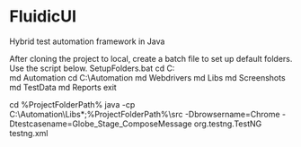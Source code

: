 # FluidicUI
Hybrid test automation framework in Java



After cloning the project to local, create a batch file to set up default folders. Use the script below.
SetupFolders.bat
cd C:\
md Automation
cd C:\Automation 
md Webdrivers
md Libs
md Screenshots 
md TestData 
md Reports 
exit

cd %ProjectFolderPath%
java -cp C:\Automation\Libs\*;%ProjectFolderPath%\src -Dbrowsername=Chrome -Dtestcasename=Globe_Stage_ComposeMessage org.testng.TestNG testng.xml

